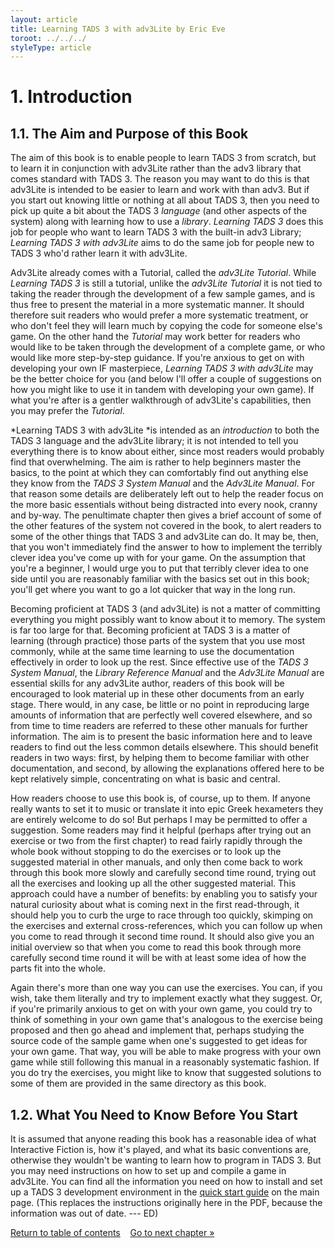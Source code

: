```yaml
---
layout: article
title: Learning TADS 3 with adv3Lite by Eric Eve
toroot: ../../../
styleType: article
---
```


# 1. Introduction

## 1.1. The Aim and Purpose of this Book

The aim of this book is to enable people to learn TADS 3 from scratch, but to learn it in conjunction with adv3Lite rather than the adv3 library that comes standard with TADS 3. The reason you may want to do this is that adv3Lite is intended to be easier to learn and work with than adv3. But if you start out knowing little or nothing at all about TADS 3, then you need to pick up quite a bit about the TADS 3 *language* (and other aspects of the system) along with learning how to use a *library*. *Learning TADS 3* does this job for people who want to learn TADS 3 with the built-in adv3 Library;
 *Learning TADS 3 with adv3Lite* aims to do the same job for people new to TADS 3 who'd rather learn it with adv3Lite.

Adv3Lite already comes with a Tutorial, called the *adv3Lite Tutorial*. While *Learning TADS 3* is still a tutorial, unlike the *adv3Lite Tutorial* it is not tied to taking the reader through the development of a few sample games, and is thus free to present the material in a more systematic manner. It should therefore suit readers who would prefer a more systematic treatment, or who don't feel they will learn much by copying the code for someone else's game. On the other hand the *Tutorial* may work better for readers who would like to be taken through the development of a complete game, or who would like more step-by-step guidance. If you're anxious to get on with developing your own IF masterpiece, *Learning TADS 3 with adv3Lite* may be the better choice for you (and below I'll offer a couple of suggestions on how you might like to use it in tandem with developing your own game). If what you're after is a gentler walkthrough of adv3Lite's capabilities, then you may prefer the *Tutorial*.

*Learning TADS 3 with adv3Lite *is intended as an *introduction* to both the TADS 3 language and the adv3Lite library;
 it is not intended to tell you everything there is to know about either, since most readers would probably find that overwhelming. The aim is rather to help beginners master the basics, to the point at which they can comfortably find out anything else they know from the *TADS 3 System Manual* and the *Adv3Lite Manual*. For that reason some details are deliberately left out to help the reader focus on the more basic essentials without being distracted into every nook, cranny and by-way. The penultimate chapter then gives a brief account of some of the other features of the system not covered in the book, to alert readers to some of the other things that TADS 3 and adv3Lite can do. It may be, then, that you won't immediately find the answer to how to implement the terribly clever idea you've come up with for your game. On the assumption that you're a beginner, I would urge you to put that terribly clever idea to one side until you are reasonably familiar with the basics set out in this book;  you'll get where you want to go a lot quicker that way in the long run.

Becoming proficient at TADS 3 (and adv3Lite) is not a matter of committing everything you might possibly want to know about it to memory. The system is far too large for that. Becoming proficient at TADS 3 is a matter of learning (through practice) those parts of the system that you use most commonly, while at the same time learning to use the documentation effectively in order to look up the rest. Since effective use of the *TADS 3 System Manual*, the *Library Reference Manual* and the *Adv3Lite Manual* are essential skills for any adv3Lite author, readers of this book will be encouraged to look material up in these other documents from an early stage. There would, in any case, be little or no point in reproducing large amounts of information that are perfectly well covered elsewhere, and so from time to time readers are referred to these other manuals for further information. The aim is to present the basic information here and to leave readers to find out the less common details elsewhere. This should benefit readers in two ways: first, by helping them to become familiar with other documentation, and second, by allowing the explanations offered here to be kept relatively simple, concentrating on what is basic and central.

How readers choose to use this book is, of course, up to them. If anyone really wants to set it to music or translate it into epic Greek hexameters they are entirely welcome to do so! But perhaps I may be permitted to offer a suggestion. Some readers may find it helpful (perhaps after trying out an exercise or two from the first chapter) to read fairly rapidly through the whole book without stopping to do the exercises or to look up the suggested material in other manuals, and only then come back to work through this book more slowly and carefully second time round, trying out all the exercises and looking up all the other suggested material. This approach could have a number of benefits: by enabling you to satisfy your natural curiosity about what is coming next in the first read-through, it should help you to curb the urge to race through too quickly, skimping on the exercises and external cross-references, which you can follow up when you come to read through it second time round. It should also give you an initial overview so that when you come to read this book through more carefully second time round it will be with at least some idea of how the parts fit into the whole.

Again there's more than one way you can use the exercises. You can, if you wish, take them literally and try to implement exactly what they suggest. Or, if you're primarily anxious to get on with your own game, you could try to think of something in your own game that's analogous to the exercise being proposed and then go ahead and implement that, perhaps studying the source code of the sample game when one's suggested to get ideas for your own game. That way, you will be able to make progress with your own game while still following this manual in a reasonably systematic fashion. If you do try the exercises, you might like to know that suggested solutions to some of them are provided in the same directory as this book.

## 1.2. What You Need to Know Before You Start

It is assumed that anyone reading this book has a reasonable idea of what Interactive Fiction is, how it's played, and what its basic conventions are, otherwise they wouldn't be wanting to learn how to program in TADS 3. But you may need instructions on how to set up and compile a game in adv3Lite. You can find all the information you need on how to install and set up a TADS 3 development environment in the [quick start guide](../../../quickstart/quickstart.html) on the main page. (This replaces the instructions originally here in the PDF, because the information was out of date. --- ED)

[Return to table of contents](LearningT3Lite.html)&nbsp;&nbsp;&nbsp;&nbsp;[Go to next chapter &raquo;](2-map-making--rooms.html)

